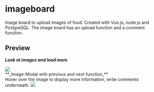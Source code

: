 # imageboard
Image board to upload images of food. Created with Vue.js, node.js and PostgreSQL. The image board has an upload function and a comment function. 


## Preview

**_Look at images and load more_**

<img src="../master/public/load-images.gif">
<br/>
**_Image-Modal with previous and next function_**
<br/>
Hover over the image to display more information, write comments underneath.

<img src="../master/public/previous-next-gif.gif">
